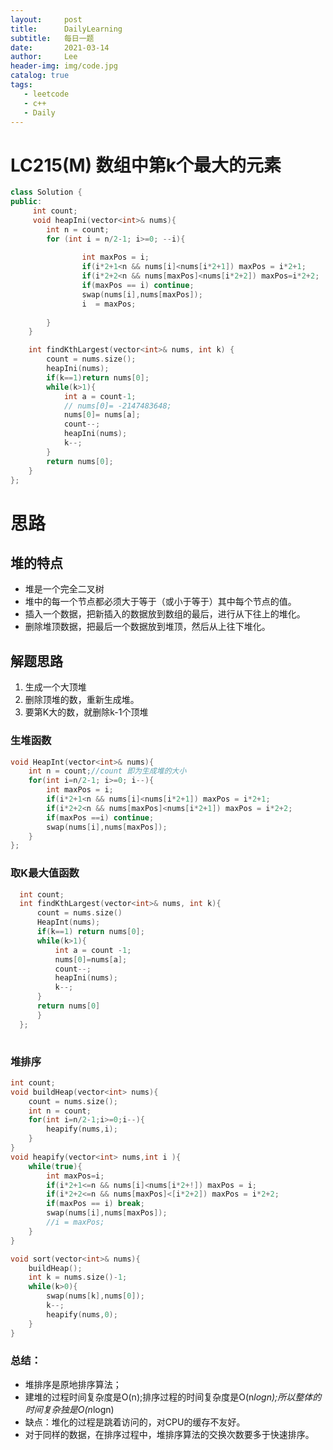 ```yaml
---
layout:     post
title:      DailyLearning
subtitle:   每日一题
date:       2021-03-14
author:     Lee
header-img: img/code.jpg
catalog: true
tags:
   - leetcode
   - c++
   - Daily 
---
```




# LC215(M) 数组中第k个最大的元素 

```c++
class Solution {
public:
     int count;
     void heapIni(vector<int>& nums){
        int n = count;
        for (int i = n/2-1; i>=0; --i){
            
                int maxPos = i;
                if(i*2+1<n && nums[i]<nums[i*2+1]) maxPos = i*2+1;
                if(i*2+2<n && nums[maxPos]<nums[i*2+2]) maxPos=i*2+2;
                if(maxPos == i) continue;
                swap(nums[i],nums[maxPos]);
                i  = maxPos; 
                                           
        }
    }

    int findKthLargest(vector<int>& nums, int k) {  
        count = nums.size();
        heapIni(nums);
        if(k==1)return nums[0];
        while(k>1){
            int a = count-1;
            // nums[0]= -2147483648;
            nums[0]= nums[a];
            count--;
            heapIni(nums);
            k--;
        }  
        return nums[0];
    }
};
```

# 思路

## 堆的特点

- 堆是一个完全二叉树
- 堆中的每一个节点都必须大于等于（或小于等于）其中每个节点的值。
- 插入一个数据，把新插入的数据放到数组的最后，进行从下往上的堆化。
- 删除堆顶数据，把最后一个数据放到堆顶，然后从上往下堆化。

## 解题思路

1. 生成一个大顶堆
2. 删除顶堆的数，重新生成堆。
3. 要第K大的数，就删除k-1个顶堆

### 生堆函数

```c++
void HeapInt(vector<int>& nums){
    int n = count;//count 即为生成堆的大小
    for(int i=n/2-1; i>=0; i--){
        int maxPos = i;
        if(i*2+1<n && nums[i]<nums[i*2+1]) maxPos = i*2+1;
        if(i*2+2<n && nums[maxPos]<nums[i*2+1]) maxPos = i*2+2;
        if(maxPos ==i) continue;
        swap(nums[i],nums[maxPos]); 
    }
};
```

### 取K最大值函数

```c++
  int count;
  int findKthLargest(vector<int>& nums, int k){
      count = nums.size()
      HeapInt(nums);
      if(k==1) return nums[0];
      while(k>1){
          int a = count -1;
          nums[0]=nums[a];
          count--;
          heapIni(nums);
          k--;
      }
      return nums[0]   
      }
  };
  
```

### 堆排序

```c++
int count;
void buildHeap(vector<int> nums){
    count = nums.size();
    int n = count;
    for(int i=n/2-1;i>=0;i--){
        heapify(nums,i);
    }
}
void heapify(vector<int> nums,int i ){
    while(true){
        int maxPos=i;
        if(i*2+1<=n && nums[i]<nums[i*2+!]) maxPos = i;
        if(i*2+2<=n && nums[maxPos]<[i*2+2]) maxPos = i*2+2;
        if(maxPos == i) break;
        swap(nums[i],nums[maxPos]);
        //i = maxPos;
    }
}

void sort(vector<int>& nums){
    buildHeap();
    int k = nums.size()-1;
    while(k>0){
        swap(nums[k],nums[0]);
        k--;
        heapify(nums,0);
    }
}
```

### 总结：

- 堆排序是原地排序算法；
- 建堆的过程时间复杂度是O(n);排序过程的时间复杂度是O(n*logn);所以整体的时间复杂独是O(n*logn)
- 缺点：堆化的过程是跳着访问的，对CPU的缓存不友好。
- 对于同样的数据，在排序过程中，堆排序算法的交换次数要多于快速排序。